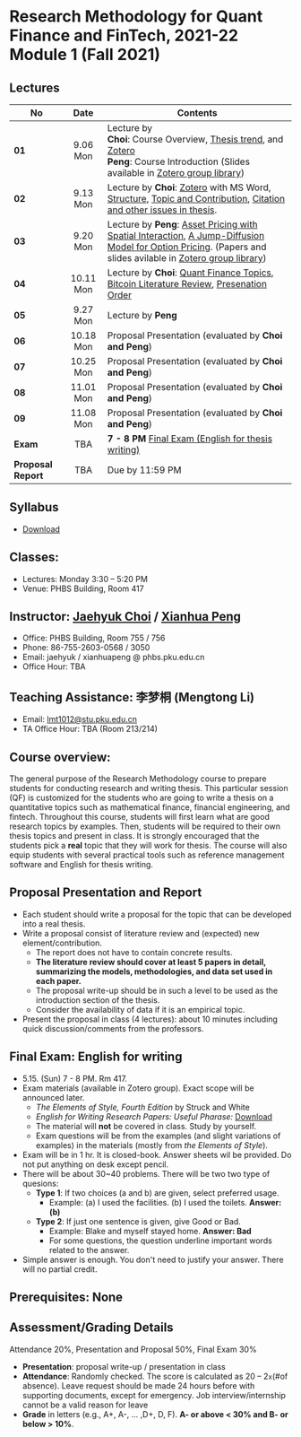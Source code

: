 # Research Methodology for Quant Finance and FinTech, 2021-22 Module 1 (Fall 2021)

## Lectures
No | Date | Contents
--- | :---: | ---
__01__ | 9.06 Mon | Lecture by<br> **Choi**: Course Overview, [Thesis trend](files/thesis_trend.md), and [Zotero](files/zotero.md) <br> **Peng**: Course Introduction (Slides available in [Zotero group library](https://www.zotero.org/groups/2363301/phbs-rm-qf))
__02__ | 9.13 Mon | Lecture by **Choi**: [Zotero](files/zotero.md) with MS Word, [Structure](files/thesis_structure.md), [Topic and Contribution](files/thesis_contribution.md), [Citation and other issues in thesis](files/thesis_format.md).
__03__ | 9.20 Mon | Lecture by **Peng**: [Asset Pricing with Spatial Interaction](https://pubsonline.informs.org/doi/10.1287/mnsc.2016.2627), [A Jump-Diffusion Model for Option Pricing](https://pubsonline.informs.org/doi/abs/10.1287/mnsc.48.8.1086.166). (Papers and slides avilable in [Zotero group library](https://www.zotero.org/groups/2363301/phbs-rm-qf))
__04__ | 10.11 Mon | Lecture by **Choi**: [Quant Finance Topics](files/quant_topics.md), [Bitcoin Literature Review](files/bitcoin_finance_review.md), [Presenation Order](files/presentation.md)
__05__ | 9.27 Mon | Lecture by **Peng**
__06__ | 10.18 Mon | Proposal Presentation (evaluated by **Choi and Peng**)
__07__ | 10.25 Mon | Proposal Presentation (evaluated by **Choi and Peng**)
__08__ | 11.01 Mon | Proposal Presentation (evaluated by **Choi and Peng**)
__09__ | 11.08 Mon | Proposal Presentation (evaluated by **Choi and Peng**)
__Exam__ | TBA | __7 - 8 PM__ [Final Exam (English for thesis writing)](README.md#final-exam-english-for-writing)
__Proposal Report__ | TBA | Due by 11:59 PM

## Syllabus
* [Download](files/2021M1_RM_QF_Choi_Peng.pdf)

## Classes: 
* Lectures: Monday 3:30 – 5:20 PM
* Venue: PHBS Building, Room 417

## Instructor: [Jaehyuk Choi](http://www.jaehyukchoi.net/phbs_en) / [Xianhua Peng](https://english.phbs.pku.edu.cn/content-627-104-1.html)
* Office: PHBS Building, Room 755 / 756
* Phone: 86-755-2603-0568 / 3050
* Email: jaehyuk / xianhuapeng @ phbs.pku.edu.cn
* Office Hour: TBA

## Teaching Assistance: 李梦桐 (Mengtong Li)
* Email: lmt1012@stu.pku.edu.cn
* TA Office Hour: TBA (Room 213/214)

## Course overview: 
The general purpose of the Research Methodology course to prepare students for conducting research and writing thesis. This particular session (QF) is customized for the students who are going to write a thesis on a quantitative topics such as mathematical finance, financial engineering, and fintech. Throughout this course, students will first learn what are good research topics by examples. Then, students will be required to their own thesis topics and present in class. It is strongly encouraged that the students pick a **real** topic that they will work for thesis. The course will also equip students with several practical tools such as reference management software and English for thesis writing. 

## Proposal Presentation and Report
* Each student should write a proposal for the topic that can be developed into a real thesis. 
* Write a proposal consist of literature review and (expected) new element/contribution. 
  * The report does not have to contain concrete results.
  * __The literature review should cover at least 5 papers in detail, summarizing the models, methodologies, and data set used in each paper.__
  * The proposal write-up should be in such a level to be used as the introduction section of the thesis.
  * Consider the availability of data if it is an empirical topic.
* Present the proposal in class (4 lectures): about 10 minutes including quick discussion/comments from the professors.

## Final Exam: English for writing
* 5.15. (Sun) 7 - 8 PM. Rm 417.
* Exam materials (available in Zotero group). Exact scope will be announced later.
  * _The Elements of Style, Fourth Edition_ by Struck and White
  * _English for Writing Research Papers: Useful Pharase:_ [Download](https://www.springer.com/cda/content/document/cda_downloaddocument/Free+Download+-+Useful+Phrases.pdf?SGWID=0-0-45-1543172-p177775190)
  * The material will __not__ be covered in class. Study by yourself.
  * Exam questions will be from the examples (and slight variations of examples) in the materials (mostly from _the Elements of Style_). 
* Exam will be in 1 hr. It is closed-book. Answer sheets wil be provided. Do not put anything on desk except pencil.
* There will be about 30~40 problems. There will be two two type of quesions:
  * __Type 1__: If two choices (a and b) are given, select preferred usage. 
    * Example: (a) I used the facilities. (b) I used the toilets. __Answer: (b)__
  * __Type 2__: If just one sentence is given, give Good or Bad. 
    * Example: Blake and myself stayed home. __Answer: Bad__
    * For some questions, the question underline important words related to the answer.
* Simple answer is enough. You don't need to justify your answer. There will no partial credit.


## Prerequisites: None

## Assessment/Grading Details
Attendance 20%, Presentation and Proposal 50%, Final Exam 30%
* __Presentation__: proposal write-up / presentation in class
* __Attendance__: Randomly checked. The score is calculated as 20 – 2`x`(#of absence). Leave request should be made 24 hours before with supporting documents, except for emergency. Job interview/internship cannot be a valid reason for leave
* __Grade__ in letters (e.g., A+, A-, ... ,D+, D, F). __A- or above < 30% and B- or below > 10%__.
